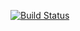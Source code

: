 [![Build Status](https://travis-ci.org/richardc/puppet-mcollective.png)](https://travis-ci.org/richardc/puppet-mcollective)
